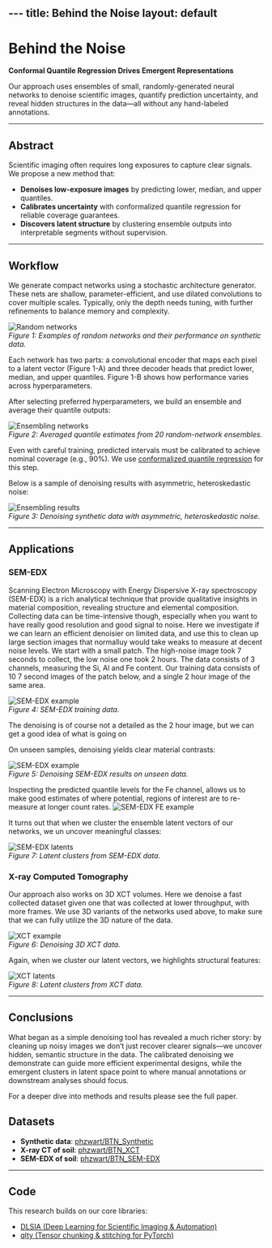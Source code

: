 \---
title: Behind the Noise
layout: default
---

# Behind the Noise  
**Conformal Quantile Regression Drives Emergent Representations**

Our approach uses ensembles of small, randomly-generated neural networks to denoise scientific images, quantify prediction uncertainty, and reveal hidden structures in the data—all without any hand-labeled annotations.

---

## Abstract

Scientific imaging often requires long exposures to capture clear signals. We propose a new method that:

- **Denoises low-exposure images** by predicting lower, median, and upper quantiles.  
- **Calibrates uncertainty** with conformalized quantile regression for reliable coverage guarantees.  
- **Discovers latent structure** by clustering ensemble outputs into interpretable segments without supervision.

---

## Workflow

We generate compact networks using a stochastic architecture generator. These nets are shallow, parameter-efficient, and use dilated convolutions to cover multiple scales. Typically, only the depth needs tuning, with further refinements to balance memory and complexity.

![Random networks](assets/images/Suplementary_Figure1.png)  
*Figure 1: Examples of random networks and their performance on synthetic data.*

Each network has two parts: a convolutional encoder that maps each pixel to a latent vector (Figure 1-A) and three decoder heads that predict lower, median, and upper quantiles. Figure 1-B shows how performance varies across hyperparameters.

After selecting preferred hyperparameters, we build an ensemble and average their quantile outputs:

![Ensembling networks](assets/images/Figure1.png)  
*Figure 2: Averaged quantile estimates from 20 random-network ensembles.*

Even with careful training, predicted intervals must be calibrated to achieve nominal coverage (e.g., 90%). We use [conformalized quantile regression](https://arxiv.org/abs/1905.03222) for this step.

Below is a sample of denoising results with asymmetric, heteroskedastic noise:

![Ensembling results](assets/images/Suplementary_Figure2.png)  
*Figure 3: Denoising synthetic data with asymmetric, heteroskedastic noise.*

---

## Applications

### SEM-EDX

Scanning Electron Microscopy with Energy Dispersive X-ray spectroscopy (SEM-EDX) is a rich analytical technique that provide qualitative insights in material composition, revealing structure and elemental composition. Collecting data can be time-intensive though, especially when you want to have really good resolution and good signal to noise. Here we investigate if we can learn an efficient denoisier on limited data, and use this to clean up large section images that normalluy would take weaks to measure at decent noise levels. We start with a small patch. The high-noise image took 7 seconds to collect, the low noise one took 2 hours. The data consists of 3 channels, measuring the Si, Al and Fe content. Our training data consists of 10 7 second images of the patch below, and a single 2 hour image of the same area. 

![SEM-EDX example](assets/images/Suplementary_Figure3.png)  
*Figure 4: SEM-EDX training data.*

The denoising is of course not a detailed as the 2 hour image, but we can get a good idea of what is going on 

On unseen samples, denoising yields clear material contrasts:

![SEM-EDX example](assets/images/Figure2.png)  
*Figure 5: Denoising SEM-EDX results on unseen data.*

Inspecting the predicted quantile levels for the Fe channel, allows us to make good estimates of where potential, regions of interest are to re-measure at longer count rates. 
![SEM-EDX FE example](assets/images/Suplementary_Figure5.png)  

It turns out that when we cluster the ensemble latent vectors of our networks, we un uncover meaningful classes:

![SEM-EDX latents](assets/images/Suplementary_Figure7.png)  
*Figure 7: Latent clusters from SEM-EDX data.*


### X-ray Computed Tomography

Our approach also works on 3D XCT volumes. Here we denoise a fast collected dataset given one that was collected at lower throughput, with more frames. We use 3D variants of the networks used above, to make sure that we can fully utilize the 3D nature of the data.

![XCT example](assets/images/Suplementary_Figure6.png)  
*Figure 6: Denoising 3D XCT data.*

Again, when we cluster our latent vectors, we highlights structural features:

![XCT latents](assets/images/Figure3.png)  
*Figure 8: Latent clusters from XCT data.*

---

## Conclusions

What began as a simple denoising tool has revealed a much richer story: by cleaning up noisy images we don’t just recover clearer signals—we uncover hidden, semantic structure in the data. The calibrated denoising we demonstrate can guide more efficient experimental designs, while the emergent clusters in latent space point to where manual annotations or downstream analyses should focus.  

For a deeper dive into methods and results please see the full paper.  


## Datasets

- **Synthetic data**: [phzwart/BTN_Synthetic](https://huggingface.co/datasets/phzwart/BTN_Synthetic)  
- **X-ray CT of soil**: [phzwart/BTN_XCT](https://huggingface.co/datasets/phzwart/BTN_XCT)  
- **SEM-EDX of soil**: [phzwart/BTN_SEM-EDX](https://huggingface.co/datasets/phzwart/BTN_SEM-EDX)  

---

## Code

This research builds on our core libraries:

- [DLSIA (Deep Learning for Scientific Imaging & Automation)](https://github.com/phzwart/dlsia)  
- [qlty (Tensor chunking & stitching for PyTorch)](https://github.com/phzwatr/qlty)  
